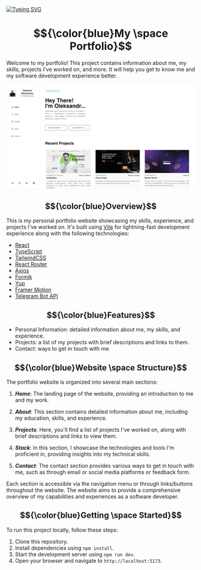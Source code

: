 [![Typing SVG](https://readme-typing-svg.herokuapp.com?color=%2336BCF7&lines=Welcome+to+my+portfolio)](https://portfolio-mu-one-22.vercel.app/)

# $${\color{blue}My \space Portfolio}$$

Welcome to my portfolio! This project contains information about me, my skills, projects I've worked on, and more. It will help you get to know me and my software development experience better.

![PORTFOLIO](./src/assets/images/ReadMeImage.png)

## $${\color{blue}Overview}$$

This is my personal portfolio website showcasing my skills, experience, and projects I've worked on. It's built using [Vite](https://vitejs.dev/) for lightning-fast development experience along with the following technologies:

- [React](https://react.dev/)
- [TypeScript](https://www.typescriptlang.org/)
- [TailwindCSS](https://tailwindcss.com/)
- [React Router](https://reactrouter.com/en/main)
- [Axios](https://axios-http.com/)
- [Formik](https://formik.org/)
- [Yup](https://github.com/jquense/yup)
- [Framer Motion](https://www.framer.com/motion/)
- [Telegram Bot API](https://core.telegram.org/bots/api)

## $${\color{blue}Features}$$

- Personal Information: detailed information about me, my skills, and experience.
- Projects: a list of my projects with brief descriptions and links to them.
- Contact: ways to get in touch with me.

## $${\color{blue}Website \space Structure}$$

The portfolio website is organized into several main sections:

1. **_Home_**: The landing page of the website, providing an introduction to me and my work.

2. **_About_**: This section contains detailed information about me, including my education, skills, and experience.

3. **_Projects_**: Here, you'll find a list of projects I've worked on, along with brief descriptions and links to view them.

4. **_Stack_**: In this section, I showcase the technologies and tools I'm proficient in, providing insights into my technical skills.

5. **_Contact_**: The contact section provides various ways to get in touch with me, such as through email or social media platforms or feedback form.

Each section is accessible via the navigation menu or through links/buttons throughout the website. The website aims to provide a comprehensive overview of my capabilities and experiences as a software developer.

## $${\color{blue}Getting \space Started}$$

To run this project locally, follow these steps:

1. Clone this repository.
2. Install dependencies using `npm install`.
3. Start the development server using `npm run dev`.
4. Open your browser and navigate to `http://localhost:5173`.
